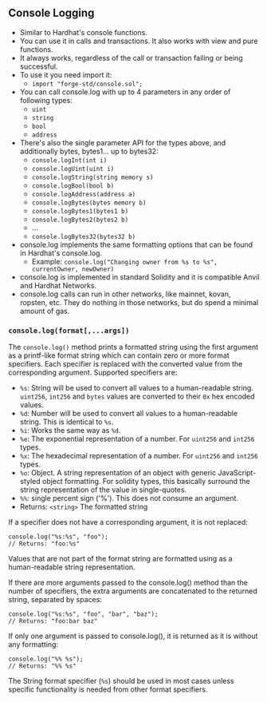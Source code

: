 ## Console Logging

- Similar to Hardhat's console functions.
- You can use it in calls and transactions. It also works with view and pure functions.
- It always works, regardless of the call or transaction failing or being successful.
- To use it you need import it:
    - `import "forge-std/console.sol";`
- You can call console.log with up to 4 parameters in any order of following types:
    - `uint`
    - `string`
    - `bool`
    - `address`
- There's also the single parameter API for the types above, and additionally bytes, bytes1... up to bytes32:
    - `console.logInt(int i)`
    - `console.logUint(uint i)`
    - `console.logString(string memory s)`
    - `console.logBool(bool b)`
    - `console.logAddress(address a)`
    - `console.logBytes(bytes memory b)`
    - `console.logBytes1(bytes1 b)`
    - `console.logBytes2(bytes2 b)`
    - ...
    - `console.logBytes32(bytes32 b)`
- console.log implements the same formatting options that can be found in Hardhat's console.log.
    - Example: `console.log("Changing owner from %s to %s", currentOwner, newOwner)`
- console.log is implemented in standard Solidity and it is compatible Anvil and Hardhat Networks.
- console.log calls can run in other networks, like mainnet, kovan, ropsten, etc. They do nothing in those networks, but do spend a minimal amount of gas.


### `console.log(format[,...args])`
The `console.log()` method prints a formatted string using the first argument as a printf-like format string which can contain zero or more format specifiers. Each specifier is replaced with the converted value from the corresponding argument. Supported specifiers are:

- `%s`: String will be used to convert all values to a human-readable string. `uint256`, `int256` and `bytes` values are converted to their `0x` hex encoded values.
- `%d`: Number will be used to convert all values to a human-readable string. This is identical to `%s`.
- `%i`: Works the same way as `%d`.
- `%e`: The exponential representation of a number. For `uint256` and `int256` types.
- `%x`: The hexadecimal representation of a number. For `uint256` and `int256` types.
- `%o`: Object. A string representation of an object with generic JavaScript-styled object formatting. For solidity types, this basically surround the string representation of the value in single-quotes.
- `%%`: single percent sign ('%'). This does not consume an argument.
- Returns: `<string>` The formatted string

If a specifier does not have a corresponding argument, it is not replaced:
```solidity
console.log("%s:%s", "foo");
// Returns: "foo:%s"
```

Values that are not part of the format string are formatted using as a human-readable string representation.

If there are more arguments passed to the console.log() method than the number of specifiers, the extra arguments are concatenated to the returned string, separated by spaces:
```solidity
console.log("%s:%s", "foo", "bar", "baz");
// Returns: "foo:bar baz"
```

If only one argument is passed to console.log(), it is returned as it is without any formatting:
```solidity
console.log("%% %s");
// Returns: "%% %s"
```

The String format specifier (`%s`) should be used in most cases unless specific functionality is needed from other format specifiers.
